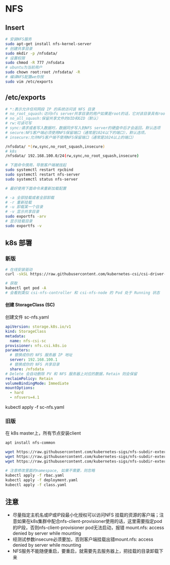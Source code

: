 # NFS

## Insert

```bash
# 安装NFS服务
sudo apt-get install nfs-kernel-server
# 创建共享目录
sudo mkdir -p /nfsdata/
# 设置权限
sudo chmod -R 777 /nfsdata
# ubuntu为当前用户
sudo chown root:root /nfsdata/ -R
# 编译NFS配置we你按
sudo vim /etc/exports
```

##  /etc/exports
```bash
# *:表示允许任何网段 IP 的系统访问该 NFS 目录
# no_root_squash:访问nfs server共享目录的用户如果是root的话，它对该目录具有root权限
# no_all_squash:保留共享文件的UID和GID（默认）
# rw:可读可写
# sync:请求或者写入数据时，数据同步写入到NFS server的硬盘中后才会返回，默认选项
# secure:NFS客户端必须使用NFS保留端口（通常是1024以下的端口），默认选项。
# insecure:允许NFS客户端不使用NFS保留端口（通常是1024以上的端口）

/nfsdata/ *(rw,sync,no_root_squash,insecure)
# k8s
/nfsdata/ 192.168.100.0/24(rw,sync,no_root_squash,insecure)
```

```bash
# 下面命令慎用，导致客户端被挂起
sudo systemctl restart rpcbind
sudo systemctl restart nfs-server
sudo systemctl status nfs-server

# 最好使用下面命令来重新加载配置

# -a 全部挂载或者全部卸载
# -r 重新挂载
# -u 卸载某一个目录
# -v 显示共享目录
sudo exportfs -arv
# 显示挂载目录
sudo exportfs -v
```

## k8s 部署

### 新版

```bash
# 在线安装驱动
curl -skSL https://raw.githubusercontent.com/kubernetes-csi/csi-driver-nfs/master/deploy/install-driver.sh | bash -s master

# 获取
kubectl get pod -A
# 会看到类似 csi-nfs-controller 和 csi-nfs-node 的 Pod 处于 Running 状态
```

#### 创建 StorageClass (SC)

创建文件 sc-nfs.yaml

```yaml
apiVersion: storage.k8s.io/v1
kind: StorageClass
metadata:
  name: nfs-csi-sc
provisioner: nfs.csi.k8s.io
parameters:
  # 替换成你的 NFS 服务器 IP 地址
  server: 192.168.100.1
  # 替换成你的 NFS 共享目录
  share: /nfsdata
# Delete 会自动删除 PV 和 NFS 服务器上对应的数据，Retain 则会保留
reclaimPolicy: Retain
volumeBindingMode: Immediate
mountOptions:
  - hard
  - nfsvers=4.1
```

kubectl apply -f sc-nfs.yaml

### 旧版

在 k8s master上，所有节点安装client

```bash
apt install nfs-common

wget https://raw.githubusercontent.com/kubernetes-sigs/nfs-subdir-external-provisioner/master/deploy/rbac.yaml
wget https://raw.githubusercontent.com/kubernetes-sigs/nfs-subdir-external-provisioner/master/deploy/deployment.yaml
wget https://raw.githubusercontent.com/kubernetes-sigs/nfs-subdir-external-provisioner/master/deploy/class.yaml

# 注意修改里面的namespace, 如果不需要，则忽略
kubectl apply -f rbac.yaml
kubectl apply -f deployment.yaml
kubectl apply -f class.yaml

```


## 注意

* 尽量指定主机名或IP或IP段最小化授权可以访问NFS 挂载的资源的客户端；注意如果在k8s集群中配合nfs-client-provisioner使用的话，这里需要指定pod的IP段，否则nfs-client-provisioner pod无法启动，报错 mount.nfs: access denied by server while mounting
* 经测试参数insecure必须要加，否则客户端挂载出错mount.nfs: access denied by server while mounting
* NFS服务不能随便重启，要重启，就需要先去服务器上，把挂载的目录卸载下来
